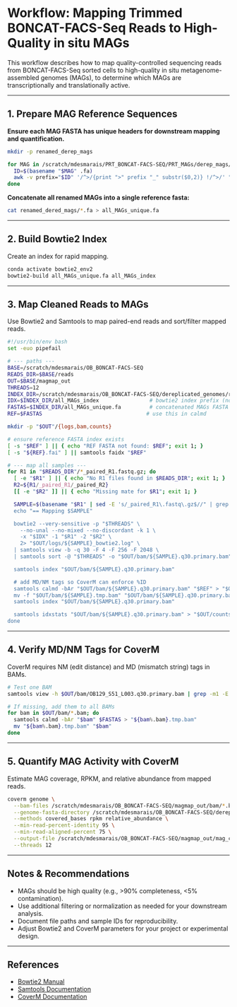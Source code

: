 # Workflow: Mapping Trimmed BONCAT-FACS-Seq Reads to High-Quality in situ MAGs

This workflow describes how to map quality-controlled sequencing reads from BONCAT-FACS-Seq sorted cells to high-quality in situ metagenome-assembled genomes (MAGs), to determine which MAGs are transcriptionally and translationally active.

---

## 1. Prepare MAG Reference Sequences

**Ensure each MAG FASTA has unique headers for downstream mapping and quantification.**

```bash
mkdir -p renamed_derep_mags

for MAG in /scratch/mdesmarais/PRT_BONCAT-FACS-SEQ/PRT_MAGs/derep_mags/final_derep/*.fa; do
  ID=$(basename "$MAG" .fa)
  awk -v prefix="$ID" '/^>/{print ">" prefix "_" substr($0,2)} !/^>/' "$MAG" > renamed_derep_mags/"$ID.fa"
done
```

**Concatenate all renamed MAGs into a single reference fasta:**

```bash
cat renamed_dered_mags/*.fa > all_MAGs_unique.fa
```

---

## 2. Build Bowtie2 Index

Create an index for rapid mapping.

```bash
conda activate bowtie2_env2
bowtie2-build all_MAGs_unique.fa all_MAGs_index
```

---

## 3. Map Cleaned Reads to MAGs

Use Bowtie2 and Samtools to map paired-end reads and sort/filter mapped reads.

```bash
#!/usr/bin/env bash
set -euo pipefail

# --- paths ---
BASE=/scratch/mdesmarais/OB_BONCAT-FACS-SEQ
READS_DIR=$BASE/reads
OUT=$BASE/magmap_out
THREADS=12
INDEX_DIR=/scratch/mdesmarais/OB_BONCAT-FACS-SEQ/dereplicated_genomes/renamed_mags
IDX=$INDEX_DIR/all_MAGs_index                # bowtie2 index prefix (no .bt2)
FASTAS=$INDEX_DIR/all_MAGs_unique.fa         # concatenated MAGs FASTA
REF=$FASTAS                                 # use this in calmd

mkdir -p "$OUT"/{logs,bam,counts}

# ensure reference FASTA index exists
[ -s "$REF" ] || { echo "REF FASTA not found: $REF"; exit 1; }
[ -s "${REF}.fai" ] || samtools faidx "$REF"

# --- map all samples ---
for R1 in "$READS_DIR"/*_paired_R1.fastq.gz; do
  [ -e "$R1" ] || { echo "No R1 files found in $READS_DIR"; exit 1; }
  R2=${R1/_paired_R1/_paired_R2}
  [[ -e "$R2" ]] || { echo "Missing mate for $R1"; exit 1; }

  SAMPLE=$(basename "$R1" | sed -E 's/_paired_R1\.fastq\.gz$//" | grep -oE 'OBNC|OB[0-9]+|[A-Za-z0-9._-]+')
  echo "== Mapping $SAMPLE"

  bowtie2 --very-sensitive -p "$THREADS" \
    --no-unal --no-mixed --no-discordant -k 1 \
    -x "$IDX" -1 "$R1" -2 "$R2" \
    2> "$OUT/logs/${SAMPLE}_bowtie2.log" \
  | samtools view -b -q 30 -F 4 -F 256 -F 2048 \
  | samtools sort -@ "$THREADS" -o "$OUT/bam/${SAMPLE}.q30.primary.bam"

  samtools index "$OUT/bam/${SAMPLE}.q30.primary.bam"

  # add MD/NM tags so CoverM can enforce %ID
  samtools calmd -bAr "$OUT/bam/${SAMPLE}.q30.primary.bam" "$REF" > "$OUT/bam/${SAMPLE}.tmp.bam"
  mv -f "$OUT/bam/${SAMPLE}.tmp.bam" "$OUT/bam/${SAMPLE}.q30.primary.bam"
  samtools index "$OUT/bam/${SAMPLE}.q30.primary.bam"

  samtools idxstats "$OUT/bam/${SAMPLE}.q30.primary.bam" > "$OUT/counts/${SAMPLE}_idxstats.tsv"
done
```

---

## 4. Verify MD/NM Tags for CoverM

CoverM requires NM (edit distance) and MD (mismatch string) tags in BAMs.

```bash
# Test one BAM
samtools view -h $OUT/bam/OB129_S51_L003.q30.primary.bam | grep -m1 -E "NM:i|MD:Z" || echo "No tags found"

# If missing, add them to all BAMs
for bam in $OUT/bam/*.bam; do
  samtools calmd -bAr "$bam" $FASTAS > "${bam%.bam}.tmp.bam"
  mv "${bam%.bam}.tmp.bam" "$bam"
done
```

---

## 5. Quantify MAG Activity with CoverM

Estimate MAG coverage, RPKM, and relative abundance from mapped reads.

```bash
coverm genome \
  --bam-files /scratch/mdesmarais/OB_BONCAT-FACS-SEQ/magmap_out/bam/*.bam \
  --genome-fasta-directory /scratch/mdesmarais/OB_BONCAT-FACS-SEQ/dereplicated_genomes/renamed_mags \
  --methods covered_bases rpkm relative_abundance \
  --min-read-percent-identity 95 \
  --min-read-aligned-percent 75 \
  --output-file /scratch/mdesmarais/OB_BONCAT-FACS-SEQ/magmap_out/mag_coverage_summary.tsv \
  --threads 12
```

---

## Notes & Recommendations

- MAGs should be high quality (e.g., >90% completeness, <5% contamination).
- Use additional filtering or normalization as needed for your downstream analysis.
- Document file paths and sample IDs for reproducibility.
- Adjust Bowtie2 and CoverM parameters for your project or experimental design.

---

## References

- [Bowtie2 Manual](http://bowtie-bio.sourceforge.net/bowtie2/manual.shtml)
- [Samtools Documentation](http://www.htslib.org/doc/samtools.html)
- [CoverM Documentation](https://github.com/wwood/CoverM)
